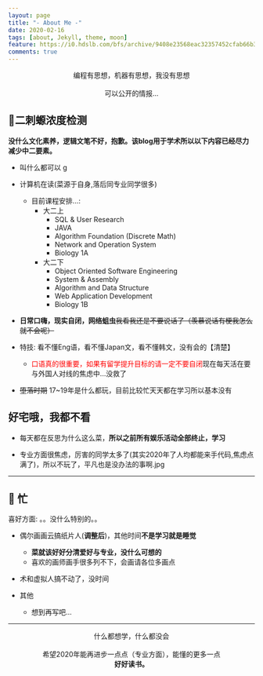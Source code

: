 ```yaml
---
layout: page
title: "- About Me -"
date: 2020-02-16
tags: [about, Jekyll, theme, moon]
feature: https://i0.hdslb.com/bfs/archive/9408e23568eac32357452cfab66b36f9bf86835d.png
comments: true
---
```

    
<center>编程有思想，机器有思想，我没有思想</center>
<br />
<center>可以公开的情报...</center>

## 💉二刺螈浓度检测

<strong>没什么文化素养，逻辑文笔不好，抱歉。该blog用于学术所以以下内容已经尽力减少中二要素。</strong>

- 叫什么都可以 g
- 计算机在读(菜源于自身,落后同专业同学很多)
  - 目前课程安排...:
    - 大二上
      - SQL & User Research
      - JAVA
      - Algorithm Foundation (Discrete Math)
      - Network and Operation System
      - Biology 1A
    - 大二下
      - Object Oriented Software Engineering
      - System & Assembly
      - Algorithm and Data Structure
      - Web Application Development
      - Biology 1B

- **日常口嗨，现实自闭，网络蛆虫**~~我看我还是不要说话了（羡慕说话有梗我怎么就不会呢）~~

- 特技: 看不懂Eng语，看不懂Japan文，看不懂韩文，没有会的【清楚】
  - <font color="red">口语真的很重要，如果有留学提升目标的请一定不要自闭</font>现在每天活在要与外国人对线的焦虑中...没救了

- ~~堕落时期~~ 17~19年是什么都玩，目前比较忙天天都在学习所以基本没有

## 好宅哦，我都不看

- 每天都在反思为什么这么菜，**所以之前所有娱乐活动全部终止，学习**

- 专业方面很焦虑，厉害的同学太多了(其实2020年了人均都能来手代码,焦虑点满了)，所以不玩了，平凡也是没办法的事啊.jpg

---

## 🍋 忙

喜好方面: 。。没什么特别的。。

- 偶尔画画云搞纸片人(**调整后**)，其他时间**不是学习就是睡觉**
  - **菜就该好好分清爱好与专业，没什么可想的**
  - 喜欢的画师画手很多列不下，会画请各位多画点

- 术和虚拟人搞不动了，没时间
- 其他
  - 想到再写吧...

---

<center>什么都想学，什么都没会</center>
<br>
<center>希望2020年能再进步一点点（专业方面），能懂的更多一点</center>

<center><strong>好好读书。</strong></center>